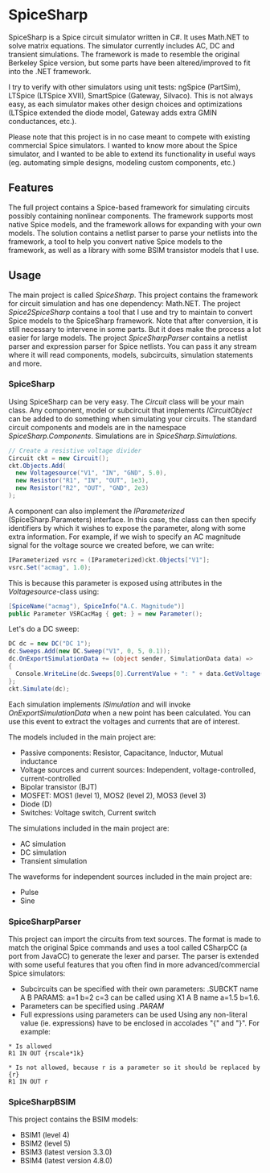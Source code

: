 # SpiceSharp
SpiceSharp is a Spice circuit simulator written in C#. It uses Math.NET to solve matrix equations. The simulator currently includes AC, DC and transient simulations. The framework is made to resemble the original Berkeley Spice version, but some parts have been altered/improved to fit into the .NET framework.

I try to verify with other simulators using unit tests: ngSpice (PartSim), LTSpice (LTSpice XVII), SmartSpice (Gateway, Silvaco). This is not always easy, as each simulator makes other design choices and optimizations (LTSpice extended the diode model, Gateway adds extra GMIN conductances, etc.).

Please note that this project is in no case meant to compete with existing commercial Spice simulators. I wanted to know more about the  Spice simulator, and I wanted to be able to extend its functionality in useful ways (eg. automating simple designs, modeling custom components, etc.)

## Features
The full project contains a Spice-based framework for simulating circuits possibly containing nonlinear components. The framework supports most native Spice models, and the framework allows for expanding with your own models.
The solution contains a netlist parser to parse your netlists into the framework, a tool to help you convert native Spice models to the framework, as well as a library with some BSIM transistor models that I use.

## Usage
The main project is called *SpiceSharp*. This project contains the framework for circuit simulation and has one dependency: Math.NET.
The project *Spice2SpiceSharp* contains a tool that I use and try to maintain to convert Spice models to the SpiceSharp framework. Note that after conversion, it is still necessary to intervene in some parts. But it does make the process a lot easier for large models.
The project *SpiceSharpParser* contains a netlist parser and expression parser for Spice netlists. You can pass it any stream where it will read components, models, subcircuits, simulation statements and more.

### SpiceSharp
Using SpiceSharp can be very easy. The *Circuit* class will be your main class. Any component, model or subcircuit that implements *ICircuitObject* can be added to do something when simulating your circuits.
The standard circuit components and models are in the namespace *SpiceSharp.Components*. Simulations are in *SpiceSharp.Simulations*.
```C#
// Create a resistive voltage divider
Circuit ckt = new Circuit();
ckt.Objects.Add(
  new Voltagesource("V1", "IN", "GND", 5.0),
  new Resistor("R1", "IN", "OUT", 1e3),
  new Resistor("R2", "OUT", "GND", 2e3)
);
```

A component can also implement the *IParameterized* (SpiceSharp.Parameters) interface. In this case, the class can then specify identifiers by which it wishes to expose the parameter, along with some extra information. For example, if we wish to specify an AC magnitude signal for the voltage source we created before, we can write:
```C#
IParameterized vsrc = (IParameterized)ckt.Objects["V1"];
vsrc.Set("acmag", 1.0);
```
This is because this parameter is exposed using attributes in the *Voltagesource*-class using:
```C#
[SpiceName("acmag"), SpiceInfo("A.C. Magnitude")]
public Parameter VSRCacMag { get; } = new Parameter();
```

Let's do a DC sweep:
```C#
DC dc = new DC("DC 1");
dc.Sweeps.Add(new DC.Sweep("V1", 0, 5, 0.1));
dc.OnExportSimulationData += (object sender, SimulationData data) =>
{
  Console.WriteLine(dc.Sweeps[0].CurrentValue + ": " + data.GetVoltage("OUT"));
};
ckt.Simulate(dc);
```
Each simulation implements *ISimulation* and will invoke *OnExportSimulationData* when a new point has been calculated. You can use this event to extract the voltages and currents that are of interest.

The models included in the main project are:
- Passive components: Resistor, Capacitance, Inductor, Mutual inductance
- Voltage sources and current sources: Independent, voltage-controlled, current-controlled
- Bipolar transistor (BJT)
- MOSFET: MOS1 (level 1), MOS2 (level 2), MOS3 (level 3)
- Diode (D)
- Switches: Voltage switch, Current switch

The simulations included in the main project are:
- AC simulation
- DC simulation
- Transient simulation

The waveforms for independent sources included in the main project are:
- Pulse
- Sine

### SpiceSharpParser
This project can import the circuits from text sources. The format is made to match the original Spice commands and uses a tool called CSharpCC (a port from JavaCC) to generate the lexer and parser.
The parser is extended with some useful features that you often find in more advanced/commercial Spice simulators:
- Subcircuits can be specified with their own parameters: .SUBCKT name A B PARAMS: a=1 b=2 c=3 can be called using X1 A B name a=1.5 b=1.6.
- Parameters can be specified using *.PARAM*
- Full expressions using parameters can be used
Using any non-literal value (ie. expressions) have to be enclosed in accolades "{" and "}". For example:
```
* Is allowed
R1 IN OUT {rscale*1k}

* Is not allowed, because r is a parameter so it should be replaced by {r}
R1 IN OUT r
```

### SpiceSharpBSIM
This project contains the BSIM models:
- BSIM1 (level 4)
- BSIM2 (level 5)
- BSIM3 (latest version 3.3.0)
- BSIM4 (latest version 4.8.0)
